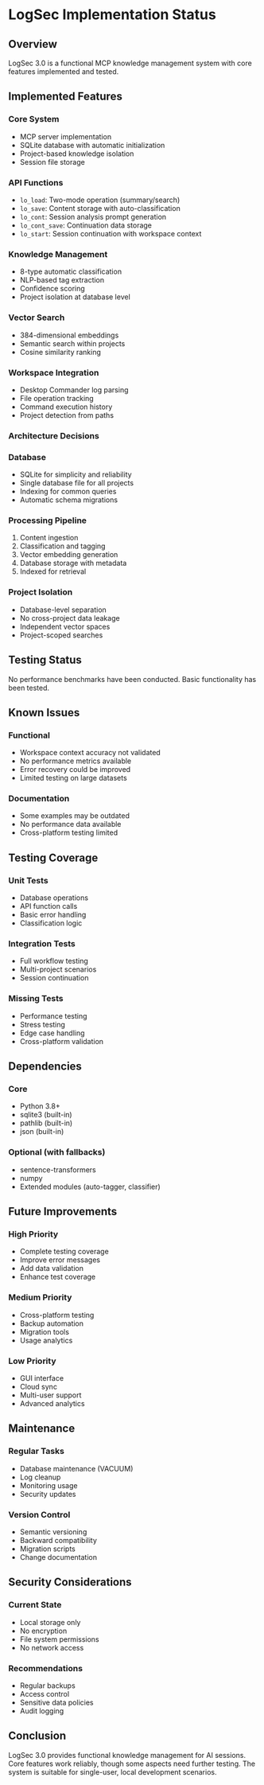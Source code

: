 # LogSec Implementation Status

## Overview

LogSec 3.0 is a functional MCP knowledge management system with core features implemented and tested.

## Implemented Features

### Core System
- MCP server implementation
- SQLite database with automatic initialization
- Project-based knowledge isolation
- Session file storage

### API Functions
- `lo_load`: Two-mode operation (summary/search)
- `lo_save`: Content storage with auto-classification
- `lo_cont`: Session analysis prompt generation
- `lo_cont_save`: Continuation data storage
- `lo_start`: Session continuation with workspace context

### Knowledge Management
- 8-type automatic classification
- NLP-based tag extraction
- Confidence scoring
- Project isolation at database level

### Vector Search
- 384-dimensional embeddings
- Semantic search within projects
- Cosine similarity ranking

### Workspace Integration
- Desktop Commander log parsing
- File operation tracking
- Command execution history
- Project detection from paths

### Architecture Decisions

### Database
- SQLite for simplicity and reliability
- Single database file for all projects
- Indexing for common queries
- Automatic schema migrations

### Processing Pipeline
1. Content ingestion
2. Classification and tagging
3. Vector embedding generation
4. Database storage with metadata
5. Indexed for retrieval

### Project Isolation
- Database-level separation
- No cross-project data leakage
- Independent vector spaces
- Project-scoped searches

## Testing Status

No performance benchmarks have been conducted. Basic functionality has been tested.

## Known Issues

### Functional
- Workspace context accuracy not validated
- No performance metrics available
- Error recovery could be improved
- Limited testing on large datasets

### Documentation
- Some examples may be outdated
- No performance data available
- Cross-platform testing limited

## Testing Coverage

### Unit Tests
- Database operations
- API function calls
- Basic error handling
- Classification logic

### Integration Tests
- Full workflow testing
- Multi-project scenarios
- Session continuation

### Missing Tests
- Performance testing
- Stress testing
- Edge case handling
- Cross-platform validation

## Dependencies

### Core
- Python 3.8+
- sqlite3 (built-in)
- pathlib (built-in)
- json (built-in)

### Optional (with fallbacks)
- sentence-transformers
- numpy
- Extended modules (auto-tagger, classifier)

## Future Improvements

### High Priority
- Complete testing coverage
- Improve error messages
- Add data validation
- Enhance test coverage

### Medium Priority
- Cross-platform testing
- Backup automation
- Migration tools
- Usage analytics

### Low Priority
- GUI interface
- Cloud sync
- Multi-user support
- Advanced analytics

## Maintenance

### Regular Tasks
- Database maintenance (VACUUM)
- Log cleanup
- Monitoring usage
- Security updates

### Version Control
- Semantic versioning
- Backward compatibility
- Migration scripts
- Change documentation

## Security Considerations

### Current State
- Local storage only
- No encryption
- File system permissions
- No network access

### Recommendations
- Regular backups
- Access control
- Sensitive data policies
- Audit logging

## Conclusion

LogSec 3.0 provides functional knowledge management for AI sessions. Core features work reliably, though some aspects need further testing. The system is suitable for single-user, local development scenarios.
